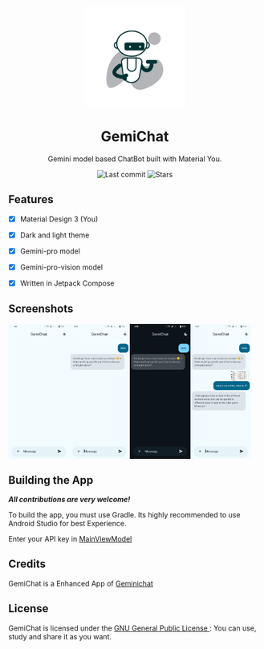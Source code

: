<!-- ---------- Header ---------- -->
<div align="center">
  <img width="200" height="200" src="fastlane/metadata/android/en-US/images/icon.jpg">
  <h1>GemiChat</h1>
<p>Gemini model based ChatBot built with Material You.</p>

<!-- ---------- Badges ---------- -->
  <div align="center">
    <img alt="Last commit" src="https://img.shields.io/github/last-commit/Jaano-Bharat/GemiChat?color=c3e7ff&style=flat-square">
    <img alt="Stars" src="https://img.shields.io/github/stars/Jaano-Bharat/GemiChat?color=c3e7ff&style=flat-square">
    <br>
</div>
</div>

<!-- ---------- Description ---------- -->

## Features

- [x] Material Design 3 (You)
- [x] Dark and light theme
- [X] Gemini-pro model
- [X] Gemini-pro-vision model
- [X] Written in Jetpack Compose


<!-- ---------- Screenshots ---------- -->

## Screenshots

<div style="display: flex">
  <img src="fastlane/metadata/android/en-US/images/phoneScreenshot/1.jpg" width="24%">
  <img src="fastlane/metadata/android/en-US/images/phoneScreenshot/2.jpg" width="24%">  
  <img src="fastlane/metadata/android/en-US/images/phoneScreenshot/3.jpg" width="24%">
  <img src="fastlane/metadata/android/en-US/images/phoneScreenshot/4.jpg" width="24%">
</div>

<!-- ---------- Contribution ---------- -->

## Building the App

***All contributions are very welcome!***

To build the app, you must use Gradle. Its highly recommended to use Android Studio for best
Experience.

Enter your API key in [MainViewModel
](https://github.com/Jaano-Bharat/GemiChat/blob/master/app/src/main/java/com/afi/gemichat/MainViewModel.kt)

## Credits

GemiChat is a Enhanced App of [Geminichat](https://github.com/yveskalume/gemini-chat)


## License

GemiChat is licensed under the [GNU General Public License
](https://www.gnu.org/licenses/gpl.html): You can use, study and share it as you want.